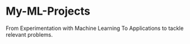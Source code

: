 # My-ML-Projects
From Experimentation with Machine Learning
To Applications to tackle relevant problems.
